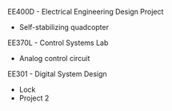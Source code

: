 EE400D - Electrical Engineering Design Project
-  Self-stabilizing quadcopter

EE370L - Control Systems Lab
-  Analog control circuit

EE301 - Digital System Design
-  Lock
-  Project 2
